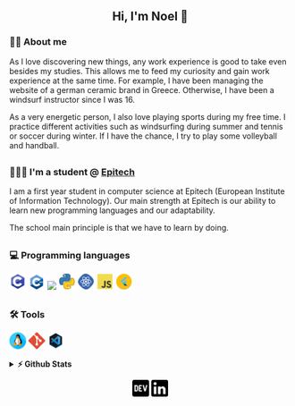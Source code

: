 <h2 align="center">Hi, I'm Noel 👋</h2>


### 🧒🏼 About me

As I love discovering new things, any work experience is good to take even besides my studies.
This allows me to feed my curiosity and gain work experience at the same time. For example, I
have been managing the website of a german ceramic brand in Greece. Otherwise, I have been a
windsurf instructor since I was 16.

As a very energetic person, I also love playing sports during my free time. I practice different
activities such as windsurfing during summer and tennis or soccer during winter. If I have the
chance, I try to play some volleyball and handball.

<h2></h2>

### 👨🏼‍🎓 I'm a student @ [Epitech](https://www.epitech.eu/en/)

I am a first year student in computer science at Epitech (European Institute of Information
Technology). Our main strength at Epitech is our ability to learn new programming languages and
our adaptability.

The school main principle is that we have to learn by doing.

<h2></h2>

### 💻 Programming languages

<p>
<img height="30" src="https://github.com/noelvarga25/noelvarga25/blob/main/assets/C.png">
<img height="30" src="https://github.com/noelvarga25/noelvarga25/blob/main/assets/c++.png">
<img height="30" src="https://github.com/noelvarga25/noelvarga25/blob/main/assets/c#.png">
<img height="30" src="https://github.com/noelvarga25/noelvarga25/blob/main/assets/python.png">
<img height="30" src="https://github.com/noelvarga25/noelvarga25/blob/main/assets/react.png">
<img height="30" src="https://github.com/noelvarga25/noelvarga25/blob/main/assets/js.png">
<img height="30" src="https://github.com/noelvarga25/noelvarga25/blob/main/assets/flutter.png">
</p>

<h2></h2>

### 🛠️ Tools

<p>
<img height="30" src="https://github.com/noelvarga25/noelvarga25/blob/main/assets/linux.png">
<img height="30" src="https://github.com/noelvarga25/noelvarga25/blob/main/assets/git.png">
<img height="30" src="https://github.com/noelvarga25/noelvarga25/blob/main/assets/vscode.png">
</p>

<details>
  <summary><b>⚡ Github Stats</b></summary>

<img height="180em" src="https://github-readme-stats.vercel.app/api?username=noelvarga25&count_private=true&show_icons=true&hide_border=true" height='120'/>
<img src='https://github-readme-stats.vercel.app/api/top-langs/?username=noelvarga25&layout=compact&hide_border=true' alt='github' height='120'/>
</details>

<p align='center'>
<a href="https://dev.to/noelvarga25"><img height="30" src="https://github.com/noelvarga25/noelvarga25/blob/main/assets/dev.png"></a>
<a href="https://www.linkedin.com/in/noelvarga/"><img height="30" src="https://github.com/noelvarga25/noelvarga25/blob/main/assets/linkedin.png"></a>
</p>